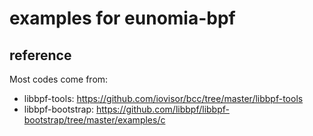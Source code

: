 # examples for eunomia-bpf

## reference

Most codes come from:

- libbpf-tools: https://github.com/iovisor/bcc/tree/master/libbpf-tools
- libbpf-bootstrap: https://github.com/libbpf/libbpf-bootstrap/tree/master/examples/c